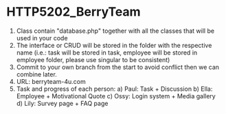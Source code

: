 # HTTP5202_BerryTeam
1) Class contain "database.php" together with all the classes that will be used in your code
2) The interface or CRUD will be stored in the folder with the respective name 
(i.e.: task will be stored in task, employee will be stored in employee folder, please use singular to be consistent)
3) Commit to your own branch from the start to avoid conflict then we can combine later.
4) URL: berryteam-4u.com
5) Task and progress of each person:
    a) Paul: Task + Discussion
    b) Ella: Employee + Motivational Quote
    c) Ossy: Login system + Media gallery
    d) Lily: Survey page + FAQ page


